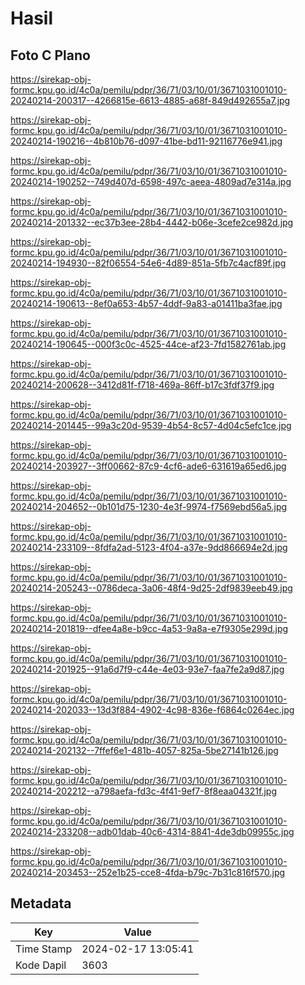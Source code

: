 # Hasil

## Foto C Plano

https://sirekap-obj-formc.kpu.go.id/4c0a/pemilu/pdpr/36/71/03/10/01/3671031001010-20240214-200317--4266815e-6613-4885-a68f-849d492655a7.jpg

https://sirekap-obj-formc.kpu.go.id/4c0a/pemilu/pdpr/36/71/03/10/01/3671031001010-20240214-190216--4b810b76-d097-41be-bd11-92116776e941.jpg

https://sirekap-obj-formc.kpu.go.id/4c0a/pemilu/pdpr/36/71/03/10/01/3671031001010-20240214-190252--749d407d-6598-497c-aeea-4809ad7e314a.jpg

https://sirekap-obj-formc.kpu.go.id/4c0a/pemilu/pdpr/36/71/03/10/01/3671031001010-20240214-201332--ec37b3ee-28b4-4442-b06e-3cefe2ce982d.jpg

https://sirekap-obj-formc.kpu.go.id/4c0a/pemilu/pdpr/36/71/03/10/01/3671031001010-20240214-194930--82f06554-54e6-4d89-851a-5fb7c4acf89f.jpg

https://sirekap-obj-formc.kpu.go.id/4c0a/pemilu/pdpr/36/71/03/10/01/3671031001010-20240214-190613--8ef0a653-4b57-4ddf-9a83-a01411ba3fae.jpg

https://sirekap-obj-formc.kpu.go.id/4c0a/pemilu/pdpr/36/71/03/10/01/3671031001010-20240214-190645--000f3c0c-4525-44ce-af23-7fd1582761ab.jpg

https://sirekap-obj-formc.kpu.go.id/4c0a/pemilu/pdpr/36/71/03/10/01/3671031001010-20240214-200628--3412d81f-f718-469a-86ff-b17c3fdf37f9.jpg

https://sirekap-obj-formc.kpu.go.id/4c0a/pemilu/pdpr/36/71/03/10/01/3671031001010-20240214-201445--99a3c20d-9539-4b54-8c57-4d04c5efc1ce.jpg

https://sirekap-obj-formc.kpu.go.id/4c0a/pemilu/pdpr/36/71/03/10/01/3671031001010-20240214-203927--3ff00662-87c9-4cf6-ade6-631619a65ed6.jpg

https://sirekap-obj-formc.kpu.go.id/4c0a/pemilu/pdpr/36/71/03/10/01/3671031001010-20240214-204652--0b101d75-1230-4e3f-9974-f7569ebd56a5.jpg

https://sirekap-obj-formc.kpu.go.id/4c0a/pemilu/pdpr/36/71/03/10/01/3671031001010-20240214-233109--8fdfa2ad-5123-4f04-a37e-9dd866694e2d.jpg

https://sirekap-obj-formc.kpu.go.id/4c0a/pemilu/pdpr/36/71/03/10/01/3671031001010-20240214-205243--0786deca-3a06-48f4-9d25-2df9839eeb49.jpg

https://sirekap-obj-formc.kpu.go.id/4c0a/pemilu/pdpr/36/71/03/10/01/3671031001010-20240214-201819--dfee4a8e-b9cc-4a53-9a8a-e7f9305e299d.jpg

https://sirekap-obj-formc.kpu.go.id/4c0a/pemilu/pdpr/36/71/03/10/01/3671031001010-20240214-201925--91a6d7f9-c44e-4e03-93e7-faa7fe2a9d87.jpg

https://sirekap-obj-formc.kpu.go.id/4c0a/pemilu/pdpr/36/71/03/10/01/3671031001010-20240214-202033--13d3f884-4902-4c98-836e-f6864c0264ec.jpg

https://sirekap-obj-formc.kpu.go.id/4c0a/pemilu/pdpr/36/71/03/10/01/3671031001010-20240214-202132--7ffef6e1-481b-4057-825a-5be27141b126.jpg

https://sirekap-obj-formc.kpu.go.id/4c0a/pemilu/pdpr/36/71/03/10/01/3671031001010-20240214-202212--a798aefa-fd3c-4f41-9ef7-8f8eaa04321f.jpg

https://sirekap-obj-formc.kpu.go.id/4c0a/pemilu/pdpr/36/71/03/10/01/3671031001010-20240214-233208--adb01dab-40c6-4314-8841-4de3db09955c.jpg

https://sirekap-obj-formc.kpu.go.id/4c0a/pemilu/pdpr/36/71/03/10/01/3671031001010-20240214-203453--252e1b25-cce8-4fda-b79c-7b31c816f570.jpg


## Metadata

| Key        | Value               |
| ---------- | ------------------- |
| Time Stamp | 2024-02-17 13:05:41 |
| Kode Dapil | 3603                |



